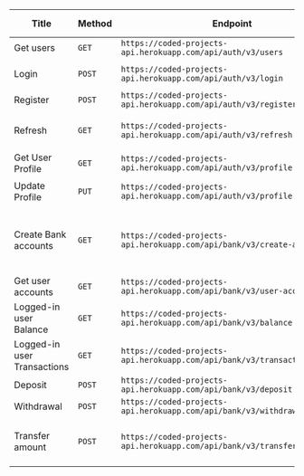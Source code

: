 | Title                       | Method | Endpoint                                                                  | Data required                                        | Notes                              |
| --------------------------- | ------ | ------------------------------------------------------------------------- | ---------------------------------------------------- | ---------------------------------- |
| Get users                   | `GET`  | `https://coded-projects-api.herokuapp.com/api/auth/v3/users`              | `no data required`                                   | NA                                 |
| Login                       | `POST` | `https://coded-projects-api.herokuapp.com/api/auth/v3/login`              | `username password image`                            | NA                                 |
| Register                    | `POST` | `https://coded-projects-api.herokuapp.com/api/auth/v3/register`           | `username password`                                  | NA                                 |
| Refresh                     | `GET` | `https://coded-projects-api.herokuapp.com/api/auth/v3/refresh`            | `refresh token`                                      | `Refresh token set in headers`     |
| Get User Profile            | `GET`  | `https://coded-projects-api.herokuapp.com/api/auth/v3/profile`            | `no data required`                                   | NA                                 |
| Update Profile              | `PUT`  | `https://coded-projects-api.herokuapp.com/api/auth/v3/profile`            | `password or image or both`                          | NA                                 |
| Create Bank accounts        | `GET`  | `https://coded-projects-api.herokuapp.com/api/bank/v3/create-account`     | `optional amount - default amount without body is 0` | NA                                 |
| Get user accounts           | `GET`  | `https://coded-projects-api.herokuapp.com/api/bank/v3/user-accounts`      | `no data required`                                   | NA                                 |
| Logged-in user Balance      | `GET`  | `https://coded-projects-api.herokuapp.com/api/bank/v3/balance`            | `no data required`                                   | NA                                 |
| Logged-in user Transactions | `GET`  | `https://coded-projects-api.herokuapp.com/api/bank/v3/transactions`       | `no data required`                                   | NA                                 |
| Deposit                     | `POST` | `https://coded-projects-api.herokuapp.com/api/bank/v3/deposit`            | `amount`                                             | NA                                 |
| Withdrawal                  | `POST` | `https://coded-projects-api.herokuapp.com/api/bank/v3/withdrawal`         | `amount`                                             | NA                                 |
| Transfer amount             | `POST` | `https://coded-projects-api.herokuapp.com/api/bank/v3/transfer/:username` | `amount`                                             | `route param username is required` |
